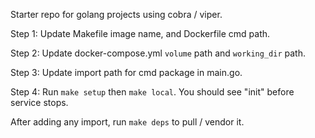 Starter repo for golang projects using cobra / viper.

Step 1: Update Makefile image name, and Dockerfile cmd path.

Step 2: Update docker-compose.yml `volume` path and `working_dir` path.

Step 3: Update import path for cmd package in main.go.

Step 4: Run  `make setup` then `make local`. You should see "init" before service stops.

After adding any import, run `make deps` to pull / vendor it.
